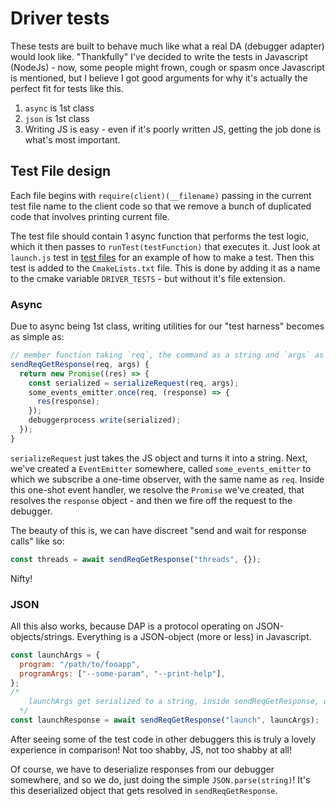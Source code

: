 # Driver tests

These tests are built to behave much like what a real DA (debugger adapter) would look like. "Thankfully" I've decided to write the tests in Javascript (NodeJs) - now, some people might frown, cough or spasm once Javascript is mentioned, but I believe I got good arguments for why it's actually the perfect fit for tests like this.

1. `async` is 1st class
2. `json` is 1st class
3. Writing JS is easy - even if it's poorly written JS, getting the job done is what's most important.

## Test File design

Each file begins with `require(client)(__filename)` passing in the current test file name to the client code so that we remove a bunch of duplicated code that involves printing current file.

The test file should contain 1 async function that performs the test logic, which it then passes to `runTest(testFunction)` that executes it. Just look at `launch.js` test in [test files](../test/driver/launch.js) for an example of how to make a test. Then this test is added to the `CmakeLists.txt` file. This is done by adding it as a name to the cmake variable `DRIVER_TESTS` - but without it's file extension.

### Async

Due to async being 1st class, writing utilities for our "test harness" becomes as simple as:

```javascript
// member function taking `req`, the command as a string and `args` as a JS object of parameters for that command
sendReqGetResponse(req, args) {
  return new Promise((res) => {
    const serialized = serializeRequest(req, args);
    some_events_emitter.once(req, (response) => {
      res(response);
    });
    debuggerprocess.write(serialized);
  });
}
```

`serializeRequest` just takes the JS object and turns it into a string. Next, we've created a `EventEmitter` somewhere, called `some_events_emitter` to which we subscribe a one-time observer, with the same name as `req`. Inside this one-shot event handler, we resolve the `Promise` we've created, that resolves the `response` object - and then we fire off the request to the debugger.

The beauty of this is, we can have discreet "send and wait for response calls" like so:

```javascript
const threads = await sendReqGetResponse("threads", {});
```

Nifty!

### JSON

All this also works, because DAP is a protocol operating on JSON-objects/strings. Everything is a JSON-object (more or less) in Javascript.

```javascript
const launchArgs = {
  program: "/path/to/fooapp",
  programArgs: ["--some-param", "--print-help"],
};
/*
    launchArgs get serialized to a string, inside sendReqGetResponse, using: JSON.stringify(launchArgs)
  */
const launchResponse = await sendReqGetResponse("launch", launcArgs);
```

After seeing some of the test code in other debuggers this is truly a lovely experience in comparison! Not too shabby, JS, not too shabby at all!

Of course, we have to deserialize responses from our debugger somewhere, and so we do, just doing the simple `JSON.parse(string)`! It's this deserialized object that gets resolved in `sendReqGetResponse`.
